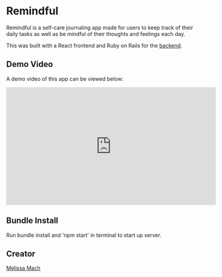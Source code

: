 # Remindful

Remindful is a self-care journaling app made for users to keep track of their daily tasks as well as be mindful of their thoughts and feelings each day.

This was built with a React frontend and Ruby on Rails for the [backend](https://github.com/thecodeplanner/remindful-backend).

## Demo Video

A demo video of this app can be viewed below: 

<iframe width="560" height="315" src="https://www.youtube.com/embed/xM5kdWkimJo" frameborder="0" allow="accelerometer; autoplay; clipboard-write; encrypted-media; gyroscope; picture-in-picture" allowfullscreen></iframe>


## Bundle Install

Run bundle install and 'npm start' in terminal to start up server.

## Creator
[Melissa Mach](https://github.com/thecodeplanner)
